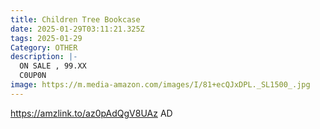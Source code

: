 ```yaml
---
title: Children Tree Bookcase
date: 2025-01-29T03:11:21.325Z
tags: 2025-01-29
Category: OTHER
description: |-
  ON SALE , 99.XX
  C0UP0N
image: https://m.media-amazon.com/images/I/81+ecQJxDPL._SL1500_.jpg
---
```

https://amzlink.to/az0pAdQgV8UAz   AD